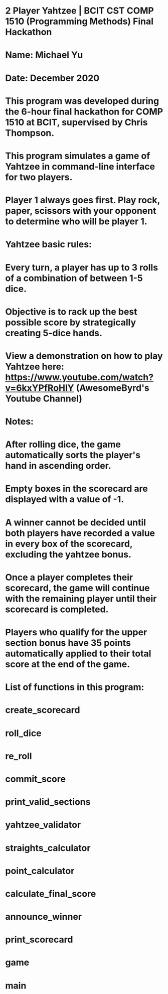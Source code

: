 # 2 Player Yahtzee | BCIT CST COMP 1510 (Programming Methods) Final Hackathon		
# Name: Michael Yu
# Date: December 2020

# This program was developed during the 6-hour final hackathon for COMP 1510 at BCIT, supervised by Chris Thompson.

# This program simulates a game of Yahtzee in command-line interface for two players.
# Player 1 always goes first. Play rock, paper, scissors with your opponent to determine who will be player 1. 

# Yahtzee basic rules:
# Every turn, a player has up to 3 rolls of a combination of between 1-5 dice.
# Objective is to rack up the best possible score by strategically creating 5-dice hands.
# View a demonstration on how to play Yahtzee here: https://www.youtube.com/watch?v=6kxYPfRoHlY (AwesomeByrd's Youtube Channel)

# Notes:
# After rolling dice, the game automatically sorts the player's hand in ascending order.
# Empty boxes in the scorecard are displayed with a value of -1.
# A winner cannot be decided until both players have recorded a value in every box of the scorecard, excluding the yahtzee bonus.
# Once a player completes their scorecard, the game will continue with the remaining player until their scorecard is completed.
# Players who qualify for the upper section bonus have 35 points automatically applied to their total score at the end of the game.

# List of functions in this program: 
# create_scorecard
# roll_dice
# re_roll
# commit_score
# print_valid_sections
# yahtzee_validator
# straights_calculator
# point_calculator
# calculate_final_score
# announce_winner
# print_scorecard
# game
# main
